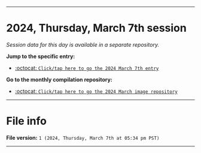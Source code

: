
***

# 2024, Thursday, March 7th session

_Session data for this day is available in a separate repository._

**Jump to the specific entry:**

- [:octocat: `Click/tap here to go the 2024 March 7th entry`](https://github.com/seanpm2001/SeansLifeArchive_Images_ModernSmurfsVillage_Y2024_V3/tree/SeansLifeArchive_ModernSmurfsVillage_Y2024_V3_Main-dev/03_March/07/)

**Go to the monthly compilation repository:**

- [:octocat: `Click/tap here to go the 2024 March image repository`](https://github.com/seanpm2001/SeansLifeArchive_Images_ModernSmurfsVillage_Y2024_V3/)

***

# File info

**File version:** `1 (2024, Thursday, March 7th at 05:34 pm PST)`

***
